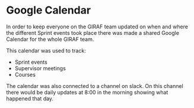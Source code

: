 # Google Calendar

In order to keep everyone on the GIRAF team updated on when and where 
the different Sprint events took place there was made a shared 
Google Calendar for the whole GIRAF team.

This calendar was used to track:

- Sprint events
- Supervisor meetings
- Courses

The calendar was also connected to a channel on slack. On this channel 
there would be daily updates at 8:00 in the morning showing what happened that day.
